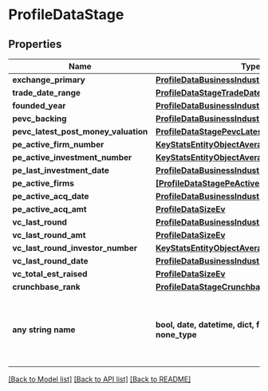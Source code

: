 # ProfileDataStage


## Properties
Name | Type | Description | Notes
------------ | ------------- | ------------- | -------------
**exchange_primary** | [**ProfileDataBusinessIndustry**](ProfileDataBusinessIndustry.md) |  | 
**trade_date_range** | [**ProfileDataStageTradeDateRange**](ProfileDataStageTradeDateRange.md) |  | 
**founded_year** | [**ProfileDataBusinessIndustry**](ProfileDataBusinessIndustry.md) |  | 
**pevc_backing** | [**ProfileDataBusinessIndustry**](ProfileDataBusinessIndustry.md) |  | 
**pevc_latest_post_money_valuation** | [**ProfileDataStagePevcLatestPostMoneyValuation**](ProfileDataStagePevcLatestPostMoneyValuation.md) |  | [optional] 
**pe_active_firm_number** | [**KeyStatsEntityObjectAverageDailyVolValue**](KeyStatsEntityObjectAverageDailyVolValue.md) |  | [optional] 
**pe_active_investment_number** | [**KeyStatsEntityObjectAverageDailyVolValue**](KeyStatsEntityObjectAverageDailyVolValue.md) |  | [optional] 
**pe_last_investment_date** | [**ProfileDataBusinessIndustry**](ProfileDataBusinessIndustry.md) |  | [optional] 
**pe_active_firms** | [**[ProfileDataStagePeActiveFirms]**](ProfileDataStagePeActiveFirms.md) |  | [optional] 
**pe_active_acq_date** | [**ProfileDataBusinessIndustry**](ProfileDataBusinessIndustry.md) |  | [optional] 
**pe_active_acq_amt** | [**ProfileDataSizeEv**](ProfileDataSizeEv.md) |  | [optional] 
**vc_last_round** | [**ProfileDataBusinessIndustry**](ProfileDataBusinessIndustry.md) |  | [optional] 
**vc_last_round_amt** | [**ProfileDataSizeEv**](ProfileDataSizeEv.md) |  | [optional] 
**vc_last_round_investor_number** | [**KeyStatsEntityObjectAverageDailyVolValue**](KeyStatsEntityObjectAverageDailyVolValue.md) |  | [optional] 
**vc_last_round_date** | [**ProfileDataBusinessIndustry**](ProfileDataBusinessIndustry.md) |  | [optional] 
**vc_total_est_raised** | [**ProfileDataSizeEv**](ProfileDataSizeEv.md) |  | [optional] 
**crunchbase_rank** | [**ProfileDataStageCrunchbaseRank**](ProfileDataStageCrunchbaseRank.md) |  | [optional] 
**any string name** | **bool, date, datetime, dict, float, int, list, str, none_type** | any string name can be used but the value must be the correct type | [optional]

[[Back to Model list]](../README.md#documentation-for-models) [[Back to API list]](../README.md#documentation-for-api-endpoints) [[Back to README]](../README.md)


